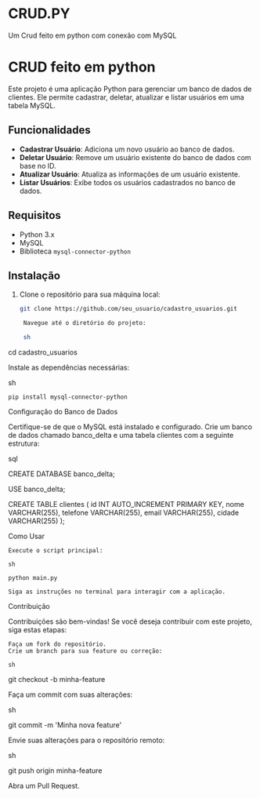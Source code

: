 # CRUD.PY
Um Crud feito em python com conexão com MySQL
# CRUD feito em python

Este projeto é uma aplicação Python para gerenciar um banco de dados de clientes. Ele permite cadastrar, deletar, atualizar e listar usuários em uma tabela MySQL.

## Funcionalidades

- **Cadastrar Usuário**: Adiciona um novo usuário ao banco de dados.
- **Deletar Usuário**: Remove um usuário existente do banco de dados com base no ID.
- **Atualizar Usuário**: Atualiza as informações de um usuário existente.
- **Listar Usuários**: Exibe todos os usuários cadastrados no banco de dados.

## Requisitos

- Python 3.x
- MySQL
- Biblioteca `mysql-connector-python`

## Instalação

1. Clone o repositório para sua máquina local:
   ```sh
   git clone https://github.com/seu_usuario/cadastro_usuarios.git

    Navegue até o diretório do projeto:

    sh

cd cadastro_usuarios

Instale as dependências necessárias:

sh

    pip install mysql-connector-python

Configuração do Banco de Dados

Certifique-se de que o MySQL está instalado e configurado. Crie um banco de dados chamado banco_delta e uma tabela clientes com a seguinte estrutura:

sql

CREATE DATABASE banco_delta;

USE banco_delta;

CREATE TABLE clientes (
    id INT AUTO_INCREMENT PRIMARY KEY,
    nome VARCHAR(255),
    telefone VARCHAR(255),
    email VARCHAR(255),
    cidade VARCHAR(255)
);

Como Usar

    Execute o script principal:

    sh

    python main.py

    Siga as instruções no terminal para interagir com a aplicação.

Contribuição

Contribuições são bem-vindas! Se você deseja contribuir com este projeto, siga estas etapas:

    Faça um fork do repositório.
    Crie um branch para sua feature ou correção:

    sh

git checkout -b minha-feature

Faça um commit com suas alterações:

sh

git commit -m 'Minha nova feature'

Envie suas alterações para o repositório remoto:

sh

git push origin minha-feature

Abra um Pull Request.
